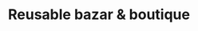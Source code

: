 ---
title: "Reusable bazar & boutique"
url: /san-andres-cholula/reusable-bazar-und-boutique/
shop: ropa
---